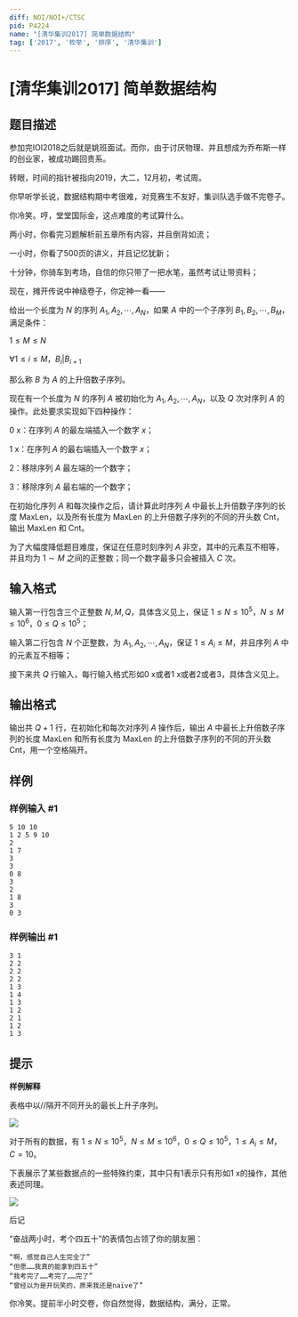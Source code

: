 ```yaml
---
diff: NOI/NOI+/CTSC
pid: P4224
name: "[清华集训2017] 简单数据结构"
tag: ['2017', '枚举', '排序', '清华集训']
---
```

# [清华集训2017] 简单数据结构
## 题目描述

参加完IOI2018之后就是姚班面试。而你，由于讨厌物理、并且想成为乔布斯一样的创业家，被成功踢回贵系。

转眼，时间的指针被指向2019，大二，12月初，考试周。

你早听学长说，数据结构期中考很难，对竞赛生不友好，集训队选手做不完卷子。

你冷笑。哼，堂堂国际金，这点难度的考试算什么。

两小时，你看完习题解析前五章所有内容，并且倒背如流；

一小时，你看了500页的讲义，并且记忆犹新；

十分钟，你骑车到考场，自信的你只带了一把水笔，虽然考试让带资料；

现在，摊开传说中神级卷子，你定神一看——

给出一个长度为 $N$ 的序列 $A_1,A_2,\cdots,A_N$，如果 $A$ 中的一个子序列         $B_1,B_2,\cdots,B_M$，满足条件：

$1 \le M \le N$

∀$1 \le i \le M$，$B_i$|$B_{i+1}$

那么称 $B$ 为 $A$ 的上升倍数子序列。

现在有一个长度为 $N$ 的序列 $A$ 被初始化为 $A_{1},A_{2},\cdots,A_{N}$，以及 $Q$ 次对序列 $A$ 的操作。此处要求实现如下四种操作：

0 x：在序列 $A$ 的最左端插入一个数字 $x$；

1 x：在序列 $A$ 的最右端插入一个数字 $x$；

2：移除序列 $A$ 最左端的一个数字；

3：移除序列 $A$ 最右端的一个数字；

在初始化序列 $A$ 和每次操作之后，请计算此时序列 $A$ 中最长上升倍数子序列的长度 $\mathrm{MaxLen}$，以及所有长度为 $\mathrm{MaxLen}$ 的上升倍数子序列的不同的开头数 $\mathrm{Cnt}$，输出 $\mathrm{MaxLen}$ 和 $\mathrm{Cnt}$。

为了大幅度降低题目难度，保证在任意时刻序列 $A$ 非空，其中的元素互不相等，并且均为 $1\sim M$ 之间的正整数；同一个数字最多只会被插入 $C$ 次。

## 输入格式

输入第一行包含三个正整数 $N,M,Q$，具体含义见上，保证 $1\le N \le 10^5$，$N \le M \le 10^6$，$0\le Q \le 10^5$；


输入第二行包含 $N$ 个正整数，为 $A_1,A_2,\cdots,A_N$，保证 $1\le A_i\le M$，并且序列 $A$ 中的元素互不相等；


接下来共 $Q$ 行输入，每行输入格式形如0 x或者1 x或者2或者3，具体含义见上。

## 输出格式

输出共 $Q+1$ 行，在初始化和每次对序列 $A$ 操作后，输出 $A$ 中最长上升倍数子序列的长度 $\mathrm{MaxLen}$ 和所有长度为 $\mathrm{MaxLen}$ 的上升倍数子序列的不同的开头数 $\mathrm{Cnt}$，用一个空格隔开。

## 样例

### 样例输入 #1
```
5 10 10
1 2 5 9 10
2
1 7
3
3
0 8
3
2
1 8
3
0 3
```
### 样例输出 #1
```
3 1
2 2
2 2
2 2
1 3
1 4
1 3
1 2
2 1
1 2
1 3
```
## 提示

**样例解释**

表格中以//隔开不同开头的最长上升子序列。

 ![](https://cdn.luogu.com.cn/upload/pic/13370.png) 

对于所有的数据，有 $1\le N \le 10^5$，$N\le M \le 10^6$，$0\le Q \le 10^5$，$1\le A_i\le M$，$C=10$。


下表展示了某些数据点的一些特殊约束，其中只有1表示只有形如1 x的操作，其他表述同理。

![](https://cdn.luogu.com.cn/upload/pic/13371.png)

后记

“奋战两小时，考个四五十”的表情包占领了你的朋友圈：

    “啊，感觉自己人生完全了”
    “但愿……我真的能拿到四五十”
    “我考完了……考完了……完了”
    “曾经以为是开玩笑的，原来我还是naïve了”

你冷笑。提前半小时交卷，你自然觉得，数据结构，满分，正常。
